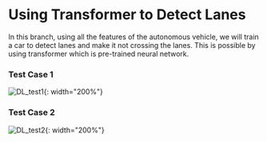 # Using Transformer to Detect Lanes

In this branch, using all the features of the autonomous vehicle, we will train a car to detect lanes and make it not crossing the lanes. This is possible by using transformer which is pre-trained neural network. 

### Test Case 1
![DL_test1](showcase/DL_test1.gif){: width="200%"}

### Test Case 2
![DL_test2](showcase/DL_test2.gif){: width="200%"}
